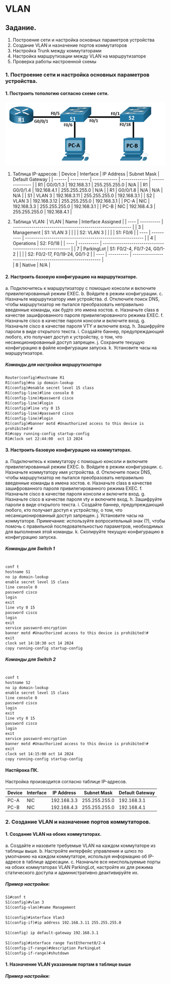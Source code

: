 # VLAN

## Задание.
1. Построение сети и настройка основных параметров устройства
2. Создание VLAN и назначение портов коммутаторов
3. Настройка Trunk между коммутаторами
4. Настройка маршрутизации между VLAN на маршрутизаторе
5. Проверка работы настроенной схемы


### 1. Построение сети и настройка основных параметров устройства.

#### 1. Построить топологию согласно схеме сети.
![](Topology.png)

1. Таблица IP-адресов:
| Device | Interface | IP Address   | Subnet Mask   | Default Gateway |
| ------ | --------- | ------------ | ------------- | --------------- |
| R1     | G0/0/1.3  | 192.168.3.1  | 255.255.255.0 | N/A             |
| R1     | G0/0/1.4  | 192.168.4.1  | 255.255.255.0 | N/A             |
| R1     | G0/0/1.8  | N/A          | N/A           | N/A             |
| S1     | VLAN 3    | 192.168.3.11 | 255.255.255.0 | 192.168.3.1     |
| S2     | VLAN 3    | 192.168.3.12 | 255.255.255.0 | 192.168.3.1     |
| PC-A   | NIC       | 192.168.3.3  | 255.255.255.0 | 192.168.3.1     |
| PC-B   | NIC       | 192.168.4.3  | 255.255.255.0 | 192.168.4.1     |

2. Таблица VLAN:
| VLAN | Name       | Interface Assigned                                         |
| ---- | ---------- | ---------------------------------------------------------- |
| 3    | Management | S1: VLAN 3                                                 |
|      |            | S2: VLAN 3                                                 |
|      |            | S1: F0/6                                                   |
| ---- | ---------- | ---------------------------------------------------------- |
| 4    | Operations | S2: F0/18                                                  |
| ---- | ---------- | ---------------------------------------------------------- |
| 7    | ParkingLot | S1: F0/2-4, F0/7-24, G0/1-2                                |
|      |            | S2: F0/2-17, F0/19-24, G0/1-2                              |
| ---- | ---------- | ---------------------------------------------------------- |                      
| 8    | Native     | N/A                                                        |


#### 2. Настроить базовую конфигурацию на маршрутизаторе.
a. Подключитесь к маршрутизатору с помощью консоли и включите привилегированный режим EXEC.
b. Войдите в режим конфигурации.
c. Назначьте маршрутизатору имя устройства.
d. Отключите поиск DNS, чтобы маршрутизатор не пытался преобразовать неправильно введенные команды, как будто это имена хостов.
e. Назначьте class в качестве зашифрованного пароля привилегированного режима EXEC.
f. Назначьте cisco в качестве пароля консоли и включите вход.
g. Назначьте cisco в качестве пароля VTY и включите вход.
h. Зашифруйте пароли в виде открытого текста.
i. Создайте баннер, предупреждающий любого, кто получает доступ к устройству, о том, что несанкционированный доступ запрещен.
j. Сохраните текущую конфигурацию в файле конфигурации запуска.
k. Установите часы на маршрутизаторе.

##### Команды для настройки маршрутизатора

```shell
Router(config)#hostname R1
R1(config)#no ip domain-lookup
R1(config)#enable secret level 15 class
R1(config-line)#line console 0
R1(config-line)#password cisco
R1(config-line)#login
R1(config)#line vty 0 15
R1(config-line)#password cisco
R1(config-line)#login
R1(config)#banner motd #Unauthorized access to this device is prohibited!#
R1#copy running-config startup-config 
R1#clock set 22:44:00  oct 13 2024
```

#### 3. Настроить базовую конфигурацию на коммутаторах.

a. Подключитесь к коммутатору с помощью консоли и включите привилегированный режим EXEC.
b. Войдите в режим конфигурации.
c. Назначьте коммутатору имя устройства.
d. Отключите поиск DNS, чтобы маршрутизатор не пытался преобразовать неправильно введенные команды в имена хостов.
e. Назначьте class в качестве зашифрованного пароля привилегированного режима EXEC.
f. Назначьте cisco в качестве пароля консоли и включите вход.
g. Назначьте cisco в качестве пароля vty и включите вход.
h. Зашифруйте пароли в виде открытого текста.
i. Создайте баннер, предупреждающий любого, кто получает доступ к устройству, о том, что несанкционированный доступ запрещен.
j. Установите часы на коммутаторе.
Примечание: используйте вопросительный знак (?), чтобы помочь с правильной последовательностью параметров, необходимых для выполнения этой команды.
k. Скопируйте текущую конфигурацию в конфигурацию запуска.

##### Команды для Switch 1

```shell

conf t
hostname S1
no ip domain-lookup
enable secret level 15 class
line console 0
password cisco
login
exit
line vty 0 15
password cisco
login
exit
service password-encryption 
banner motd #Unauthorized access to this device is prohibited!#
exit                 
clock set 14:10:30 oct 14 2024
copy running-config startup-config 

```

##### Команды для Switch 2

```shell

conf t
hostname S2
no ip domain-lookup
enable secret level 15 class
line console 0
password cisco
login
exit
line vty 0 15
password cisco
login
exit
service password-encryption 
banner motd #Unauthorized access to this device is prohibited!#
exit                 
clock set 14:15:00 oct 14 2024
copy running-config startup-config 

```

####  Настйрока ПК.
Настройка производится согласно таблице IP-адресов.

| Device | Interface | IP Address   | Subnet Mask   | Default Gateway |
| ------ | --------- | ------------ | ------------- | --------------- |
| PC-A   | NIC       | 192.168.3.3  | 255.255.255.0 | 192.168.3.1     |
| PC-B   | NIC       | 192.168.4.3  | 255.255.255.0 | 192.168.4.1     |



### 2. Создание VLAN и назначение портов коммутаторов.

#### 1. Создание VLAN на обоих коммутаторах.

a. Создайте и назовите требуемые VLAN на каждом коммутаторе из таблицы выше.
b. Настройте интерфейс управления и шлюз по умолчанию на каждом коммутаторе, используя информацию об IP-адресе в таблице адресации.
c. Назначьте все неиспользуемые порты на обоих коммутаторах VLAN ParkingLot, настройте их для режима статического доступа и административно деактивируйте их.

##### Пример настройки:

```shell
S1#conf t
S1(config)#vlan 3
S1(config-vlan)#name Management

S1(config)#interface Vlan3
S1(config-if)#ip address 192.168.3.11 255.255.255.0

S1(config) ip default-gateway 192.168.3.1

S1(config)#interface range fastEthernet0/2-4
S1(config-if-range)#description ParkingLot
S1(config-if-range)#shutdown
```


#### 1. Назначение VLAN указанным портам в таблице выше

##### Пример настройки:
